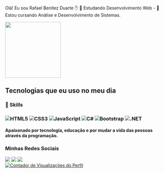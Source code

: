 Olá! Eu sou Rafael Benitez Duarte ✋
🔭 Estudando Desenvolvimento Web - 🌱 Estou cursando Análise e Desenvolvimento de Sistemas.

<a href="https://github.com/rafaelbenitezduartesharp">
  <img height="180em" src="https://github-readme-stats.vercel.app/api?username=rafaelbenitezduartesharp&show_icons=true&theme=midnight-purple&include_all_commits=true&count_private=true"/>
</a>

<h2>Tecnologias que eu uso no meu dia</h2>

<h3>🚀 Skills<h3/>
<div style="display: inline_block">
  <img align="center" alt="HTML5" src="https://img.shields.io/badge/HTML5-E34F26?style=for-the-badge&logo=html5&logoColor=white" />
  <img align="center" alt="CSS3" src="https://img.shields.io/badge/CSS3-1572B6?style=for-the-badge&logo=css3&logoColor=white" />
  <img align="center" alt="JavaScript" src="https://img.shields.io/badge/JavaScript-F7DF1E?style=for-the-badge&logo=javascript&logoColor=black" />
  <img align="center" alt="C#" src="https://img.shields.io/badge/C%23-239120?style=for-the-badge&logo=c-sharp&logoColor=white"/>
  <img align="center" alt="Bootstrap" src="https://img.shields.io/badge/Bootstrap-563D7C?style=for-the-badge&logo=bootstrap&logoColor=white"/>
  <img align="center" alt=".NET" src="https://img.shields.io/badge/.NET-5C2D91?style=for-the-badge&logo=.net&logoColor=white"/>
</div>
<h4>Apaixonado por tecnologia, educação e por mudar a vida das pessoas através da programação.</h4> 
<h3>Minhas Redes Sociais</h3> 
<a href="https://instagram.com/rafaelbenitezduarte" target="_blank"><img src="https://img.shields.io/badge/-Instagram-%23E4405F?style=for-the-badge&logo=instagram&logoColor=white" target="_blank"></a>
<a href="https://www.linkedin.com/in/rafael-benitez-duarte" target="_blank"><img src="https://img.shields.io/badge/-LinkedIn-%230077B5?style=for-the-badge&logo=linkedin&logoColor=white" target="_blank"></a>
<a href="mailto:rafaelbenitezdaurte@gmail.com"><img src="https://img.shields.io/badge/-Gmail-%23333?style=for-the-badge&logo=gmail&logoColor=white" target="_blank"></a>
</br>
<a href="https://komarev.com/ghpvc/?username=rafaelbenitezduartesharp" target="_blank">
<img src="https://komarev.com/ghpvc/?username=rafaelbenitezduartesharp&label=Visualizações+do+Perfil&color=blueviolet" alt="Contador de Visualizações do Perfil" />
</a>
